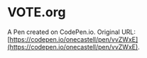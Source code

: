 # VOTE.org

A Pen created on CodePen.io. Original URL: [https://codepen.io/onecastell/pen/vvZWxE](https://codepen.io/onecastell/pen/vvZWxE).


